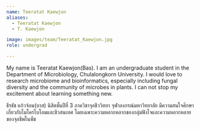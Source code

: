 ```yaml
---
name: Teeratat Kaewjon
aliases:
  - Teeratat Kaewjon
  - T. Kaewjon

image: images/team/Teeratat_Kaewjon.jpg
role: undergrad

---
```


My name is Teeratat Kaewjon(Bas). I am an undergraduate student in the Department of Microbiology, Chulalongkorn University. I would love to research microbiome and bioinformatics, especially including fungal diversity and the community of microbes in plants. I can not stop my excitement about learning something new.

ธีรธัช แก้วจ้อน(บาส) นิสิตชั้นปีที่ 3 ภาควิชาจุลชีววิทยา จุฬาลงกรณ์มหาวิทยาลัย มีความสนใจศึกษาเกี่ยวกับไมโครไบโอมและชีวสนเทศ โดยเฉพาะความหลากหลากของกลุ่มฟังไจและความหลากหลายของจุลชีพในพืช
